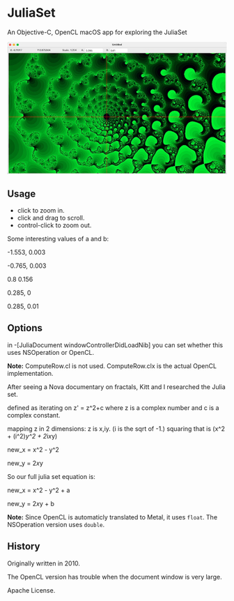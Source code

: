 # JuliaSet
An Objective-C, OpenCL macOS app for exploring the JuliaSet

![sample](images/sample.jpg)

## Usage

* click to zoom in.
* click and drag to scroll.
* control-click to zoom out.

Some interesting values of a and b:

-1.553, 0.003

-0.765, 0.003

0.8 0.156

0.285, 0

0.285, 0.01


## Options
in -[JuliaDocument windowControllerDidLoadNib] you can set whether this uses NSOperation or OpenCL.

**Note:** ComputeRow.cl is not used. ComputeRow.clx is the actual OpenCL implementation.

After seeing a Nova documentary on fractals, Kitt and I researched the Julia set.

defined as iterating on z' = z^2+c where z is a complex number and c is a complex constant.

mapping z in 2 dimensions: z is x,iy.  (i is the sqrt of -1.) squaring that is (x^2 + (i^2)*y^2 + 2*i*x*y)

new_x = x^2 - y^2

new_y = 2*x*y

So our full julia set equation is:

new_x = x^2 - y^2 + a

new_y = 2*x*y + b

**Note:** Since OpenCL is automaticly translated to Metal, it uses `float`. The NSOperation version uses `double`.

## History

Originally written in 2010.

The OpenCL version has trouble when the document window is very large.

Apache License.

